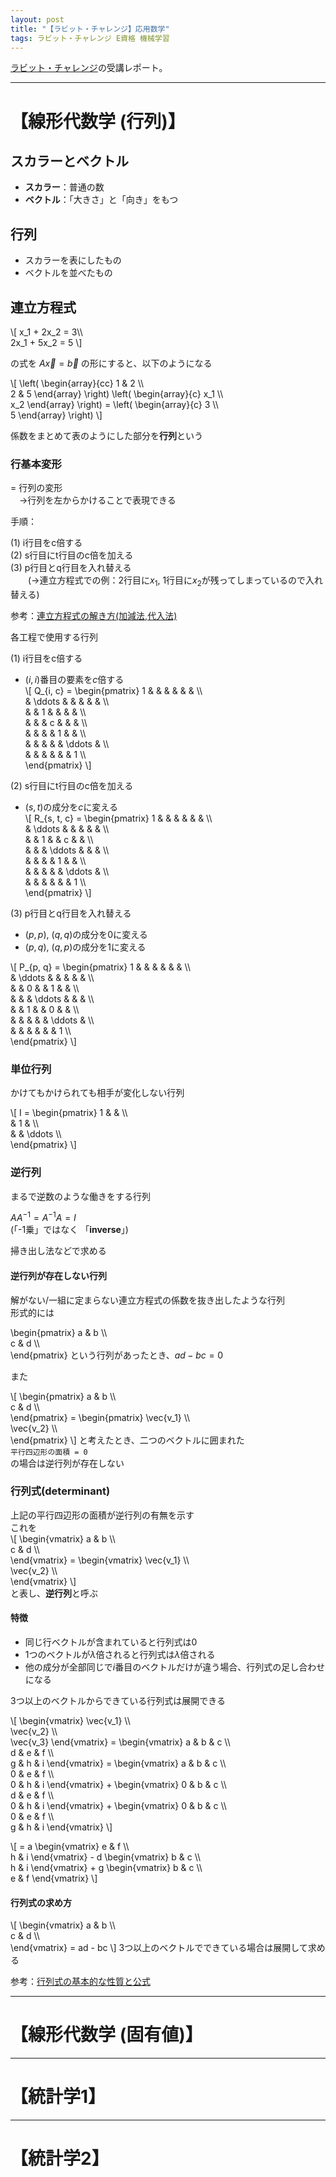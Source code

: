 ```yaml
---
layout: post
title: "【ラビット・チャレンジ】応用数学"
tags: ラビット・チャレンジ E資格 機械学習
---
```


<script type="text/x-mathjax-config">MathJax.Hub.Config({tex2jax:{inlineMath:[['\$','\$'],['\\(','\\)']],processEscapes:true},CommonHTML: {matchFontHeight:false}});</script>
<script type="text/javascript" async src="https://cdnjs.cloudflare.com/ajax/libs/mathjax/2.7.1/MathJax.js?config=TeX-MML-AM_CHTML"></script>

[ラビット・チャレンジ](https://ai999.careers/rabbit/)の受講レポート。  

---  

# 【線形代数学 (行列)】

## スカラーとベクトル

+ **スカラー**：普通の数
+ **ベクトル**：「大きさ」と「向き」をもつ

## 行列

- スカラーを表にしたもの
- ベクトルを並べたもの

## 連立方程式

\\[
    x_1 + 2x_2 = 3\\\\  
    2x_1 + 5x_2 = 5
\\]

の式を $A\vec{x} = \vec{b}$ の形にすると、以下のようになる

\\[
    \left(
        \begin{array}{cc}
            1 & 2 \\\\  
            2 & 5
        \end{array}
    \right)
    \left(
        \begin{array}{c}
            x_1 \\\\  
            x_2
        \end{array}
    \right) = 
    \left(
        \begin{array}{c}
            3 \\\\  
            5
        \end{array}
    \right)
\\]

係数をまとめて表のようにした部分を**行列**という

### 行基本変形  

= 行列の変形  
　→行列を左からかけることで表現できる  

手順：  

(1) i行目をc倍する  
(2) s行目にt行目のc倍を加える  
(3) p行目とq行目を入れ替える  
　　(→連立方程式での例：2行目に$x_1$, 1行目に$x_2$が残ってしまっているので入れ替える)  

参考：[連立方程式の解き方(加減法,代入法)](https://math.005net.com/yoten/renrituKagen.php)  

各工程で使用する行列

(1) i行目をc倍する
+ $(i, i)$番目の要素を$c$倍する  
\\[
    Q_{i, c} =
    \begin{pmatrix}
        1   &           &   &   &   &           &   \\\\  
            & \ddots    &   &   &   &           &   \\\\  
            &           & 1 &   &   &           &   \\\\  
            &           &   & c &   &           &   \\\\  
            &           &   &   & 1 &           &   \\\\  
            &           &   &   &   & \ddots    &   \\\\  
            &           &   &   &   &           & 1 \\\\  
    \end{pmatrix}
\\]

(2) s行目にt行目のc倍を加える
+ $(s, t)$の成分を$c$に変える  
\\[
    R_{s, t, c} =
    \begin{pmatrix}
        1   &           &   &           &   &           &   \\\\  
            & \ddots    &   &           &   &           &   \\\\  
            &           & 1 &           & c &           &   \\\\  
            &           &   & \ddots    &   &           &   \\\\  
            &           &   &           & 1 &           &   \\\\  
            &           &   &           &   & \ddots    &   \\\\  
            &           &   &           &   &           & 1 \\\\  
    \end{pmatrix}
\\]

(3) p行目とq行目を入れ替える  
+ $(p, p)$, $(q, q)$の成分を0に変える
+ $(p, q)$, $(q, p)$の成分を1に変える

\\[
    P_{p, q} =
    \begin{pmatrix}
        1   &           &   &           &   &           &   \\\\  
            & \ddots    &   &           &   &           &   \\\\  
            &           & 0 &           & 1 &           &   \\\\  
            &           &   & \ddots    &   &           &   \\\\  
            &           & 1 &           & 0 &           &   \\\\  
            &           &   &           &   & \ddots    &   \\\\  
            &           &   &           &   &           & 1 \\\\  
    \end{pmatrix}
\\]

### 単位行列

かけてもかけられても相手が変化しない行列

\\[
    I = 
        \begin{pmatrix}
            1 &   &         \\\\  
              & 1 &         \\\\  
              &   & \ddots  \\\\  
        \end{pmatrix}
\\]

### 逆行列

まるで逆数のような働きをする行列

$AA^{-1} = A^{-1}A = I$  
(「-1乗」ではなく 「**inverse**」)

掃き出し法などで求める

#### 逆行列が存在しない行列  

解がない/一組に定まらない連立方程式の係数を抜き出したような行列  
形式的には

\begin{pmatrix}
    a & b       \\\\  
    c & d       \\\\  
\end{pmatrix} という行列があったとき、$ad - bc = 0$  

また  

\\[
    \begin{pmatrix}
        a & b       \\\\  
        c & d       \\\\  
    \end{pmatrix} =
    \begin{pmatrix}
        \vec{v_1}       \\\\  
        \vec{v_2}       \\\\  
    \end{pmatrix}
\\]
と考えたとき、二つのベクトルに囲まれた  
`平行四辺形の面積 = 0`  
の場合は逆行列が存在しない

### 行列式(determinant)

上記の平行四辺形の面積が逆行列の有無を示す  
これを  
\\[
    \begin{vmatrix}
        a & b       \\\\  
        c & d       \\\\  
    \end{vmatrix} =
    \begin{vmatrix}
        \vec{v_1}       \\\\  
        \vec{v_2}       \\\\  
    \end{vmatrix}
\\]  
と表し、**逆行列**と呼ぶ

#### 特徴  
+ 同じ行ベクトルが含まれていると行列式は0
+ 1つのベクトルが$\lambda$倍されると行列式は$\lambda$倍される
+ 他の成分が全部同じで$i$番目のベクトルだけが違う場合、行列式の足し合わせになる

3つ以上のベクトルからできている行列式は展開できる

\\[
    \begin{vmatrix}
        \vec{v_1} \\\\  
        \vec{v_2} \\\\  
        \vec{v_3} 
    \end{vmatrix} = 
    \begin{vmatrix}
        a & b & c \\\\  
        d & e & f \\\\  
        g & h & i 
    \end{vmatrix} = 
    \begin{vmatrix}
        a & b & c \\\\  
        0 & e & f \\\\  
        0 & h & i 
    \end{vmatrix} + 
    \begin{vmatrix}
        0 & b & c \\\\  
        d & e & f \\\\  
        0 & h & i 
    \end{vmatrix} + 
    \begin{vmatrix}
        0 & b & c \\\\  
        0 & e & f \\\\  
        g & h & i 
    \end{vmatrix}
\\]  

\\[
    = a
    \begin{vmatrix}
        e & f \\\\  
        h & i 
    \end{vmatrix} - 
    d
    \begin{vmatrix}
        b & c \\\\  
        h & i 
    \end{vmatrix} +
    g
    \begin{vmatrix}
        b & c \\\\  
        e & f 
    \end{vmatrix}
\\]

#### 行列式の求め方

\\[
    \begin{vmatrix}
        a & b       \\\\  
        c & d       \\\\  
    \end{vmatrix} = ad - bc
\\]
3つ以上のベクトルでできている場合は展開して求める

参考：[行列式の基本的な性質と公式](https://risalc.info/src/determinant-formulas.html)

---

# 【線形代数学 (固有値)】

---

# 【統計学1】

---

# 【統計学2】